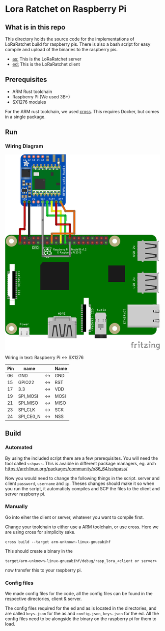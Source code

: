 # Lora Ratchet on Raspberry Pi

## What is in this repo

This directory holds the source code for the implementations of LoRaRatchet build for raspberry pis. There is also a bash script for easy compile and upload of the binaries to the raspberry pis.

* [as:](https://github.com/DavidCarl/loraRatchetThesis/tree/main/raspberry/as) This is the LoRaRatchet server
* [ed:](https://github.com/DavidCarl/loraRatchetThesis/tree/main/raspberry/ed) This is the LoRaRatchet client

## Prerequisites

* ARM Rust toolchain
* Raspberry Pi (We used 3B+)
* SX1276 modules

For the ARM rust toolchain, we used [cross](https://github.com/cross-rs/cross). This requires Docker, but comes in a single package.

## Run

### Wiring Diagram

![Wiring Diagram](https://github.com/DavidCarl/loraRatchetThesis/blob/main/raspberry/resources/wiring_diagram.png?raw=true)

Wiring in text:
Raspberry Pi <-> SX1276

| Pin | name       |      | Name  |
|-----|------------|------|-------|
| 06  | GND        | <->  | GND   |
| 15  | GPIO22     | <->  | RST   |
| 17  | 3.3        | <->  | VDD   |
| 19  | SPI_MOSI   | <->  | MOSI  |
| 21  | SPI_MISO   | <->  | MISO  |
| 23  | SPI_CLK    | <->  | SCK   |
| 24  | SPI_CE0_N  | <->  | NSS   |

## Build

### Automated

By using the included script there are a few prerequisites. You will need the tool called `sshpass`. This is avaible in different package managers, eg. arch https://archlinux.org/packages/community/x86_64/sshpass/

Now you would need to change the following things in the script. server and client `password`, `username` and `ip`. Theses changes should make it so when you run the script, it automaticly compiles and SCP the files to the client and server raspberry pi.

### Manually

Go into eiher the client or server, whatever you want to compile first. 

Change your toolchain to either use a ARM toolchain, or use cross. Here we are using cross for simplicity sake.

`cross build --target arm-unknown-linux-gnueabihf`

This should create a binary in the 

`target/arm-unknown-linux-gnueabihf/debug/rasp_lora_<client or server>`

now transfer this to your raspberry pi.

### Config files

We made config files for the code, all the config files can be found in the respective directories, client & server.

The config files required for the ed and as is located in the directories, and are called `keys.json` for the as and `config.json`, `keys.json` for the ed. All the config files need to be alongside the binary on the raspberry pi for them to load.